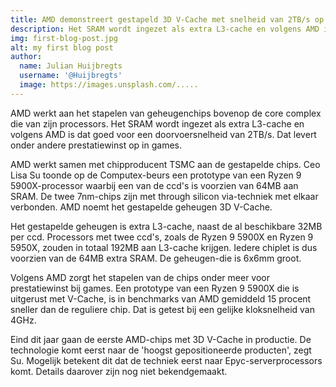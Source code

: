 ```yaml
---
title: AMD demonstreert gestapeld 3D V-Cache met snelheid van 2TB/s op Ryzen 5900X
description: Het SRAM wordt ingezet als extra L3-cache en volgens AMD is dat goed voor een doorvoersnelheid van 2TB/s.
img: first-blog-post.jpg
alt: my first blog post
author:
  name: Julian Huijbregts
  username: '@Huijbregts'
  image: https://images.unsplash.com/.....
---
```


AMD werkt aan het stapelen van geheugenchips bovenop de core complex die van zijn processors. Het SRAM wordt ingezet als extra L3-cache en volgens AMD is dat goed voor een doorvoersnelheid van 2TB/s. Dat levert onder andere prestatiewinst op in games.

AMD werkt samen met chipproducent TSMC aan de gestapelde chips. Ceo Lisa Su toonde op de Computex-beurs een prototype van een Ryzen 9 5900X-processor waarbij een van de ccd's is voorzien van 64MB aan SRAM. De twee 7nm-chips zijn met through silicon via-techniek met elkaar verbonden. AMD noemt het gestapelde geheugen 3D V-Cache.

Het gestapelde geheugen is extra L3-cache, naast de al beschikbare 32MB per ccd. Processors met twee ccd's, zoals de Ryzen 9 5900X en Ryzen 9 5950X, zouden in totaal 192MB aan L3-cache krijgen. Iedere chiplet is dus voorzien van de 64MB extra SRAM. De geheugen-die is 6x6mm groot.

Volgens AMD zorgt het stapelen van de chips onder meer voor prestatiewinst bij games. Een prototype van een Ryzen 9 5900X die is uitgerust met V-Cache, is in benchmarks van AMD gemiddeld 15 procent sneller dan de reguliere chip. Dat is getest bij een gelijke kloksnelheid van 4GHz.

Eind dit jaar gaan de eerste AMD-chips met 3D V-Cache in productie. De technologie komt eerst naar de 'hoogst gepositioneerde producten', zegt Su. Mogelijk betekent dit dat de techniek eerst naar Epyc-serverprocessors komt. Details daarover zijn nog niet bekendgemaakt.